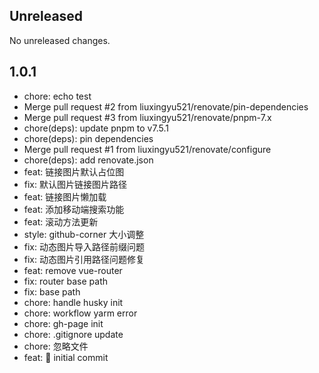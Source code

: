 ## Unreleased

No unreleased changes.

## 1.0.1

- chore: echo test
- Merge pull request #2 from liuxingyu521/renovate/pin-dependencies
- Merge pull request #3 from liuxingyu521/renovate/pnpm-7.x
- chore(deps): update pnpm to v7.5.1
- chore(deps): pin dependencies
- Merge pull request #1 from liuxingyu521/renovate/configure
- chore(deps): add renovate.json
- feat: 链接图片默认占位图
- fix: 默认图片链接图片路径
- feat: 链接图片懒加载
- feat: 添加移动端搜索功能
- feat: 滚动方法更新
- style: github-corner 大小调整
- fix: 动态图片导入路径前缀问题
- fix: 动态图片引用路径问题修复
- feat: remove vue-router
- fix: router base path
- fix: base path
- chore: handle husky init
- chore: workflow yarm error
- chore: gh-page init
- chore: .gitignore update
- chore: 忽略文件
- feat: :tada: initial commit
